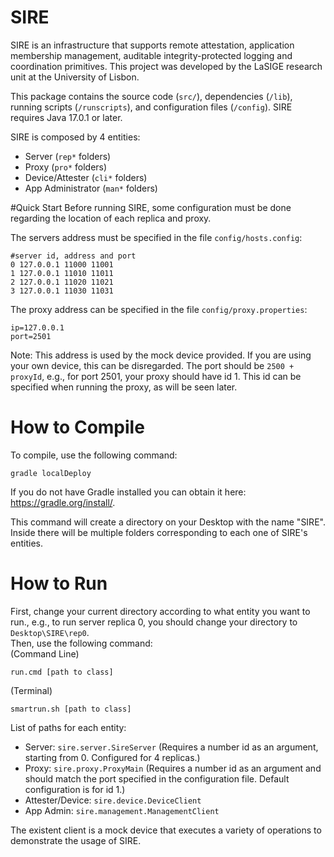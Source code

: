 # SIRE
SIRE is an infrastructure that supports remote attestation, application membership management, auditable integrity-protected logging and coordination primitives. This project was developed by the LaSIGE research unit at the University of Lisbon.

This package contains the source code (``src/``), dependencies (``/lib``), running scripts (``/runscripts``), and configuration files (``/config``).
SIRE requires Java 17.0.1 or later.


SIRE is composed by 4 entities:
- Server (``rep*`` folders)
- Proxy (``pro*`` folders)
- Device/Attester (``cli*`` folders)
- App Administrator (``man*`` folders)

#Quick Start
Before running SIRE, some configuration must be done regarding the location of each replica and proxy.

The servers address must be specified in the file ``config/hosts.config``:
```
#server id, address and port
0 127.0.0.1 11000 11001
1 127.0.0.1 11010 11011
2 127.0.0.1 11020 11021
3 127.0.0.1 11030 11031
```
The proxy address can be specified in the file ``config/proxy.properties``:
```
ip=127.0.0.1
port=2501
```
Note: This address is used by the mock device provided. If you are using your own device, this can be disregarded.
The port should be ``2500 + proxyId``, e.g., for port 2501, your proxy should have id 1.
This id can be specified when running the proxy, as will be seen later.

# How to Compile
To compile, use the following command:
```
gradle localDeploy
```
If you do not have Gradle installed you can obtain it here: https://gradle.org/install/.

This command will create a directory on your Desktop with the name "SIRE".
Inside there will be multiple folders corresponding to each one of SIRE's entities.
# How to Run
First, change your current directory according to what entity you want to run., e.g., to run server replica 0, you should change your directory to ``Desktop\SIRE\rep0``.  
Then, use the following command:  
(Command Line)
```
run.cmd [path to class]
```
(Terminal)
```
smartrun.sh [path to class]
```
List of paths for each entity:
- Server: ``sire.server.SireServer`` (Requires a number id as an argument, starting from 0. Configured for 4 replicas.)
- Proxy: ``sire.proxy.ProxyMain`` (Requires a number id as an argument and should match the port specified in the configuration file. Default configuration is for id 1.)
- Attester/Device: ``sire.device.DeviceClient``
- App Admin: ``sire.management.ManagementClient``

The existent client is a mock device that executes a variety of operations to demonstrate the usage of SIRE.
